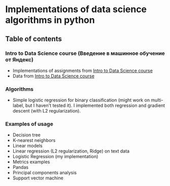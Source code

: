 # Implementations of data science algorithms in python

## Table of contents 

### Intro to Data Science course (Введение в машинное обучение от Яндекс) 
* Implementations of assignments from [Intro to Data Science course](https://www.coursera.org/learn/vvedenie-mashinnoe-obuchenie/home/welcome)
* Data from [Intro to Data Science course](https://www.coursera.org/learn/vvedenie-mashinnoe-obuchenie/home/welcome)

### Algorithms 
* Simple logistic regression for binary classification (might work on multi-label, but I haven't tested it). I implemented both regression and gradient descent (with L2 regularization).

### Examples of usage 
* Decision tree
* K-nearest neighbors 
* Linear models
* Linear regression (L2 regularization, Ridge) on text data 
* Logistic Regression (my implementation)
* Metrics examples 
* Pandas
* Principal components analysis 
* Support vector machine
